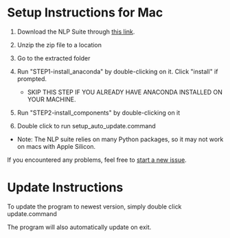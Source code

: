 # Setup Instructions for Mac

1. Download the NLP Suite through [this link](https://github.com/NLP-Suite/NLP-Suite/releases).

2. Unzip the zip file to a location

3. Go to the extracted folder

4. Run "STEP1-install_anaconda" by double-clicking on it. Click "install" if prompted.
    - SKIP THIS STEP IF YOU ALREADY HAVE ANACONDA INSTALLED ON YOUR MACHINE.
5. Run "STEP2-install_components" by double-clicking on it

6. Double click to run setup_auto_update.command

- Note: The NLP suite relies on many Python packages, so it may not work on macs with Apple Silicon. 

If you encountered any problems, feel free to [start a new issue](https://github.com/NLP-Suite/NLP-Suite/issues/new/choose). 

# Update Instructions

To update the program to newest version, simply double click update.command

The program will also automatically update on exit.
